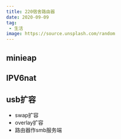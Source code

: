 ```yaml
---
title: 220宿舍路由器
date: 2020-09-09
tag: 
 - 生活
image: https://source.unsplash.com/random
---
```


## minieap

## IPV6nat

## usb扩容

- swap扩容
- overlay扩容
- 路由器作smb服务端